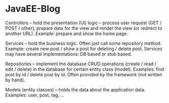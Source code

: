 # JavaEE-Blog

Controllers – hold the presentation (UI) logic – process user request (GET / POST / other), prepare data for the view and render the view (or redirect to another URL). Example: prepare and show the home page.

Services – hold the business logic. Often just call some repository method. Example: create new post / show a post for deleting / delete post. Services may have several implementations: DB based or stub based.

Repositories – implement the database CRUD operations (create / read / edit / delete) in the database for certain entity class (model). Examples: find post by id / delete post by id. Often provided by the framework (not written by hand).

Models (entity classes) – holds the data about the application data. Examples: user, post, tag, …